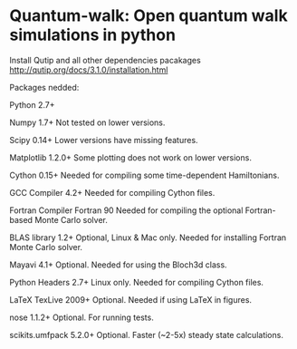 # Quantum-walk: Open quantum walk simulations in python

Install Qutip and all other dependencies pacakages http://qutip.org/docs/3.1.0/installation.html

Packages nedded: 

Python	2.7+	

Numpy	1.7+	                  Not tested on lower versions.

Scipy	0.14+	                  Lower versions have missing features.

Matplotlib	                  1.2.0+	Some plotting does not work on lower versions.

Cython	0.15+	                Needed for compiling some time-dependent Hamiltonians.

GCC Compiler	4.2+	          Needed for compiling Cython files.

Fortran Compiler	Fortran 90	Needed for compiling the optional Fortran-based Monte Carlo solver.

BLAS library	1.2+	          Optional, Linux & Mac only. Needed for installing Fortran Monte Carlo solver.

Mayavi	4.1+	                Optional. Needed for using the Bloch3d class.

Python Headers	2.7+	        Linux only. Needed for compiling Cython files.

LaTeX	TexLive 2009+	Optional. Needed if using LaTeX in figures.

nose	1.1.2+	                Optional. For running tests.

scikits.umfpack	5.2.0+	      Optional. Faster (~2-5x) steady state calculations.

